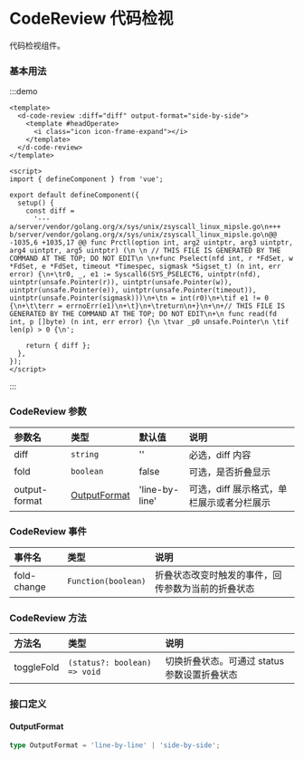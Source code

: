 # CodeReview 代码检视

代码检视组件。

### 基本用法

:::demo

```vue
<template>
  <d-code-review :diff="diff" output-format="side-by-side">
    <template #headOperate>
      <i class="icon icon-frame-expand"></i>
    </template>
  </d-code-review>
</template>

<script>
import { defineComponent } from 'vue';

export default defineComponent({
  setup() {
    const diff =
      '--- a/server/vendor/golang.org/x/sys/unix/zsyscall_linux_mipsle.go\n+++ b/server/vendor/golang.org/x/sys/unix/zsyscall_linux_mipsle.go\n@@ -1035,6 +1035,17 @@ func Prctl(option int, arg2 uintptr, arg3 uintptr, arg4 uintptr, arg5 uintptr) (\n \n // THIS FILE IS GENERATED BY THE COMMAND AT THE TOP; DO NOT EDIT\n \n+func Pselect(nfd int, r *FdSet, w *FdSet, e *FdSet, timeout *Timespec, sigmask *Sigset_t) (n int, err error) {\n+\tr0, _, e1 := Syscall6(SYS_PSELECT6, uintptr(nfd), uintptr(unsafe.Pointer(r)), uintptr(unsafe.Pointer(w)), uintptr(unsafe.Pointer(e)), uintptr(unsafe.Pointer(timeout)), uintptr(unsafe.Pointer(sigmask)))\n+\tn = int(r0)\n+\tif e1 != 0 {\n+\t\terr = errnoErr(e1)\n+\t}\n+\treturn\n+}\n+\n+// THIS FILE IS GENERATED BY THE COMMAND AT THE TOP; DO NOT EDIT\n+\n func read(fd int, p []byte) (n int, err error) {\n \tvar _p0 unsafe.Pointer\n \tif len(p) > 0 {\n';

    return { diff };
  },
});
</script>
```

:::

### CodeReview 参数

| 参数名        | 类型                          | 默认值         | 说明                                      |
| :------------ | :---------------------------- | :------------- | :---------------------------------------- |
| diff          | `string`                      | ''             | 必选，diff 内容                           |
| fold          | `boolean`                     | false          | 可选，是否折叠显示                        |
| output-format | [OutputFormat](#outputformat) | 'line-by-line' | 可选，diff 展示格式，单栏展示或者分栏展示 |

### CodeReview 事件

| 事件名      | 类型                | 说明                                               |
| :---------- | :------------------ | :------------------------------------------------- |
| fold-change | `Function(boolean)` | 折叠状态改变时触发的事件，回传参数为当前的折叠状态 |

### CodeReview 方法

| 方法名     | 类型                         | 说明                                         |
| :--------- | :--------------------------- | :------------------------------------------- |
| toggleFold | `(status?: boolean) => void` | 切换折叠状态。可通过 status 参数设置折叠状态 |

### 接口定义

#### OutputFormat

```ts
type OutputFormat = 'line-by-line' | 'side-by-side';
```
